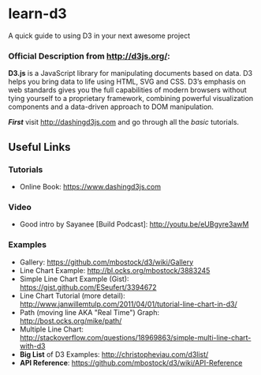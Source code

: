 learn-d3
========

A quick guide to using D3 in your next awesome project

### Official Description from http://d3js.org/:

**D3.js** is a JavaScript library for manipulating documents based on data. 
D3 helps you bring data to life using HTML, SVG and CSS. D3’s emphasis on 
web standards gives you the full capabilities of modern browsers without 
tying yourself to a proprietary framework, combining powerful visualization 
components and a data-driven approach to DOM manipulation.

***First*** visit http://dashingd3js.com and go through all the *basic* tutorials.




## Useful Links

### Tutorials

- Online Book: https://www.dashingd3js.com

### Video

- Good intro by Sayanee [Build Podcast]: http://youtu.be/eUBgyre3awM

### Examples

- Gallery: https://github.com/mbostock/d3/wiki/Gallery
- Line Chart Example: http://bl.ocks.org/mbostock/3883245
- Simple Line Chart Example (Gist): https://gist.github.com/ESeufert/3394672
- Line Chart Tutorial (more detail): http://www.janwillemtulp.com/2011/04/01/tutorial-line-chart-in-d3/
- Path (moving line AKA "Real Time") Graph: http://bost.ocks.org/mike/path/
- Multiple Line Chart: http://stackoverflow.com/questions/18969863/simple-multi-line-chart-with-d3
- **Big List** of D3 Examples: http://christopheviau.com/d3list/
- **API Reference**: https://github.com/mbostock/d3/wiki/API-Reference


